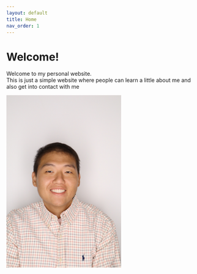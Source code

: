 ```yaml
---
layout: default
title: Home
nav_order: 1
---
```


# Welcome!

Welcome to my personal website.  
This is just a simple website where people can learn a little about me and also get into contact with me

<img src="img/pic1.jpg" alt="My Photo" width="300"/>
